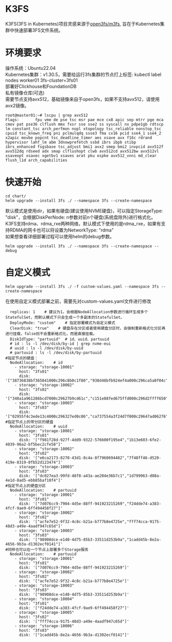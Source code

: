 # K3FS
K3FS(3FS in Kubernetes)项目灵感来源于[open3fs/m3fs](https://github.com/open3fs/m3fs), 旨在于Kubernetes集群中快速部署3FS文件系统。
# 环境要求
操作系统：Ubuntu22.04  
Kubernetes集群：v1.30.5，需要给运行3fs集群的节点打上标签: kubectl label nodes  worker01 3fs-cluster=3fs01  
部署好Clickhouse和FoundationDB   
私有镜像仓库(可选)  
需要节点支持avx512，基础镜像来自于open3fs，如果不支持avx512，请使用avx2镜像。
```
root@master01:~# lscpu | grep avx512
Flags:       fpu vme de pse tsc msr pae mce cx8 apic sep mtrr pge mca cmov pat pse36 clflush mmx fxsr sse sse2 ss syscall nx pdpe1gb rdtscp lm constant_tsc arch_perfmon nopl xtopology tsc_reliable nonstop_tsc cpuid tsc_known_freq pni pclmulqdq ssse3 fma cx16 pcid sse4_1 sse4_2 x2apic movbe popcnt tsc_deadline_timer aes xsave avx f16c rdrand hypervisor lahf_lm abm 3dnowprefetch ssbd ibrs ibpb stibp ibrs_enhanced fsgsbase tsc_adjust bmi1 avx2 smep bmi2 invpcid avx512f avx512dq rdseed adx smap clflushopt clwb avx512cd avx512bw avx512vl xsaveopt xsavec xgetbv1 xsaves arat pku ospke avx512_vnni md_clear flush_l1d arch_capabilities
```
# 快速开始
```
cd chart/  
helm upgrade --install 3fs ./ --namespace 3fs --create-namespace  
```
默认模式是使用dir，如果有硬盘(建议使用NVME硬盘)，可以指定StorageType: "disk"，会根据DiskPerNode: n参数对前n个硬盘(系统盘除外)进行格式化。  
K3FS支持rdma、rdma_rxe两种网络，默认模式下使用的是rdma_rxe，如果有支持RDMA的网卡也可以将设置为NetworkType: "rdma"  
如果想查看详细部署过程可以使用helm的debug参数。  
```
helm upgrade --install 3fs ./ --namespace 3fs --create-namespace --debug  
```
# 自定义模式
```
helm upgrade --install 3fs ./ -f custom-values.yaml --namespace 3fs --create-namespace
``` 
在使用自定义模式部署之前，需要先对custom-values.yaml文件进行修改  
```
  replicas: 1    # 建议为1，会根据NodeAllocation参数进行循环生成多个StatefulSet，而默认模式下只会生成一个多副本的StatefulSet。  
  DeployMode: "custom"    # 指定部署模式为自定义模式  
  ClearDisk: "true"    # 硬盘存在分区或者使用硬盘分区时，会强制重新格式化分区再进行挂载，false则不会重新格式化，而是直接挂载。  
  DiskIdType: "partuuid"  # id、uuid、partuuid
  # id : ls -l /dev/disk/by-id | grep nvme-eui  
  # uuid : ls -l /dev/disk/by-uuid  
  # partuuid : ls -l /dev/disk/by-partuuid
#指定节点的硬盘：
  NodeAllocation:    # id
    - storage: "storage-10001"
      host: "3fs01"
      disk: '["38736838bf365841000c296c8b0c1f80","938d48bfb924ef4a000c296ca5a0f04c"]'
    - storage: "storage-10002"
      host: "3fs02"
      disk: '["340a1a961286bcd7000c29627b9cd61c","c151e88fed675ffd000c296d2ffff650"]'
    - storage: "storage-10003"
      host: "3fs03"
      disk: '["02955f4c3ede13c4000c296327ed0c06","ca737554a3f24d7f000c29647ad06276"]'
#指定节点上的带分区的硬盘
  NodeAllocation:    # uuid
    - storage: "storage-10001"
      host: "3fs01"
      disk: '["f981f28d-927f-4dd9-9322-576600f195e4","1b13e603-6fe2-4039-96a2-bf5bec2cfe58"]'
    - storage: "storage-10002"
      host: "3fs02"
      disk: '["e6ca2173-8270-43d1-8c4a-8f7960694482","7f48ff46-d520-419e-8319-0fb52d123474"]'
    - storage: "storage-10003"
      host: "3fs03"
      disk: '["dc027ea3-99fd-48f8-a43a-ae204e36b7c1","1d799963-d08a-4e1d-8ad5-ebb85baf10f4"]'
#指定节点上的硬盘分区
  NodeAllocation:    # partuuid
    - storage: "storage-10001"
      host: "3fs01"
      disk: '["7d076cc9-7904-4d5e-88ff-941923215269","f24dde74-a383-4fcf-9ae9-6ff494458f27"]'
    - storage: "storage-10002"
      host: "3fs02"
      disk: '["acfe7e52-9f32-4c8c-b21a-b777b8e4725e","fff74cca-9175-48d3-a49e-4aadf947c65d"]'
    - storage: "storage-10003"
      host: "3fs03"
      disk: '["98908dce-e140-4d75-85b3-33511d253b9a","1cadd45b-8e2a-4656-9b3a-d1302ecf0141"]'
#同样也可以在一个节点上部署多个Storage服务
  NodeAllocation:    # partuuid
    - storage: "storage-10001"
      host: "3fs01"
      disk: '["7d076cc9-7904-4d5e-88ff-941923215269"]'
    - storage: "storage-10002"
      host: "3fs02"
      disk: '["acfe7e52-9f32-4c8c-b21a-b777b8e4725e"]'
    - storage: "storage-10003"
      host: "3fs03"
      disk: '["98908dce-e140-4d75-85b3-33511d253b9a"]'
    - storage: "storage-10004"
      host: "3fs01"
      disk: '["f24dde74-a383-4fcf-9ae9-6ff494458f27"]'
    - storage: "storage-10005"
      host: "3fs02"
      disk: '["fff74cca-9175-48d3-a49e-4aadf947c65d"]'
    - storage: "storage-10006"
      host: "3fs03"
      disk: '["1cadd45b-8e2a-4656-9b3a-d1302ecf0141"]'
```
